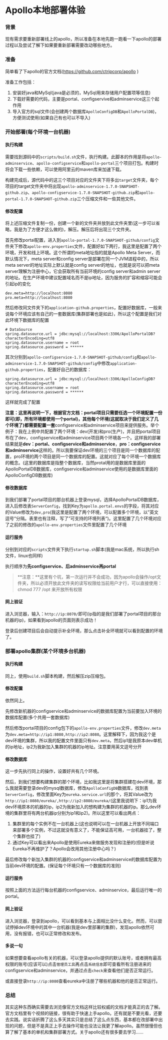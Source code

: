 # Apollo本地部署体验

### 背景

现有需求要重新部署线上的apollo，所以准备在本地先跑一跑看一下apollo的部署过程以及尝试了解下如果要重新部署需要改动哪些地方。

### 准备

简单看了下apollo的官方文档(https://github.com/ctripcorp/apollo ) 

准备工作包括：

1. 安装好java和MySql(java是必须的，MySql用来存储用户配置项等信息)
2. 下载好需要的代码，主要是portal、configservive和adminservice这三个起作用
3. 导入官方的sql文件(会创建两个数据库`ApolloConfigDB`和`ApolloPortalDB`)，方便测试使用(如果自己有也可以不导入)

### 开始部署(每个环境一台机器)

#### 执行构建

需要找到源码中的`scripts/build.sh`文件，执行构建。此脚本的作用是将`apollo-adminservice`、`apollo-configservice`和`apollo-portal`三个项目打包。构建时将会下载一些依赖，可以使用阿里云的maven库来加速下载。

构建完成后，源代码中的这三个项目对应的文件夹下将多出`target`文件夹，每个项目的target文件夹中将出现`apollo-adminservice-1.7.0-SNAPSHOT-github.zip`、`apollo-configservice-1.7.0-SNAPSHOT-github.zip`和`apollo-portal-1.7.0-SNAPSHOT-github.zip`三个压缩文件和一些其他文件。

#### 修改配置

将上述压缩文件复制一份，创建一个新的文件夹并放到此文件夹里(这一步可以省略，我是为了方便才这么做的)，解压。解压后将出现三个文件夹。

首先修改portal配置，进入到`apollo-portal-1.7.0-SNAPSHOT-github/config`文件夹下修改`apollo-env.properties`文件，配置好如下两行，我这里是配置了两个环境，开发和线上环境。这个所谓的meta地址指的就是Apollo Meta Server，而默认情况下，meta server和config server是部署在同一个JVM进程中的，所以meta server的地址实际上默认就是config server的地址，也就是说可以把meta server理解为注册中心，它会获取所有当前环境的config server和admin server的地址。在生产环境中建议配置域名而不是ip地址，因为服务的扩容和缩容可能会引起ip的变化

```properties
dev.meta=http://localhost:8080
pro.meta=http://localhost:8080
```

然后修改同文件夹下的`application-github.properties`，配置好数据库，一般来说每个环境应该有自己的一套数据库(集群部署也是如此)，所以这个配置是我们对此环境下数据库的配置

```properties
# DataSource
spring.datasource.url = jdbc:mysql://localhost:3306/ApolloPortalDB?characterEncoding=utf8
spring.datasource.username = root
spring.datasource.password = ******
```

其次分别到`apollo-configservice-1.7.0-SNAPSHOT-github/config`和`apollo-adminservice-1.7.0-SNAPSHOT-github/config`中修改`application-github.properties`，配置好自己的数据库：

```properties
spring.datasource.url = jdbc:mysql://localhost:3306/ApolloConfigDB?characterEncoding=utf8
spring.datasource.username = root
spring.datasource.password = ******
```

这样就完成了配置

**注意：**这里再说明一下，根据官方文档：portal项目只需要任选一个环境配置一份即可(即，所有环境都使用一个portal)，其他每个环境(这就取决于我们定义了几个环境了)都需要配置**一套**configservice和adminservice项目来提供服务。举个例子：我在上例中共配置了两个环境：dev(开发)和pro(生产)，并且把portal项目布在了dev，configservice和adminservice项目两个环境各一个。这样我的部署结果就是**dev：portal、configservice和adminservice**，**pro：configservice和adminservice**这样的。所以我要保证dev环境的三个项目是同一个数据库的配置，pro环境的两个项目是同一个数据库的配置。这就对应了每个环境一个数据库的概念。(这里的数据库是指整个数据库，当然protal用的是数据库里面的ApolloPortalDB数据库，configservice和adminservice使用的是数据库里面的ApolloConfigDB数据库)

#### 修改数据库

到我们部署了portal项目的那台机器上登录mysql，选择ApolloPortalDB数据库，进入后修改表`ServerConfig`，找到Key为`apollo.portal.envs`的字段，将其对应的Value修改为`dev,pro`(我这里是配置了两个环境，可以配置多个环境，以”英文逗号“分隔。表里也有注释，写了”可支持的环境列表“)。这里配置了几个环境对应了之前的修改的`apollo-env.properties`文件里配置了几个环境

#### 运行服务

分别到对应的`scripts`文件夹下执行`startup.sh`脚本(我是mac系统，所以执行sh文件，linux也同样)

执行顺序为**先configservice、后adminservice再portal**

> **注意：**这里有个坑，第一次运行并不会成功，因为apollo会操作/opt文件夹，所以必须开放此文件夹的读写权限给当前用户才行，可以直接使用：chmod 777 /opt 来开放所有权限

#### 网上验证

进入浏览器，输入：`http://ip:8070/`即可(ip指的是我们部署了portal项目的那台机器的ip)，如果看到apollo的页面则表示成功！

登录后创建项目后会自动提示补全环境，那么点击补全环境就可以看到配置的环境了。

### 部署apollo集群(某个环境多台机器)

#### 执行构建

同上，使用`build.sh`脚本构建，然后解压zip压缩包。

#### 修改配置

依然同上。

先修改新机器的configservice和adminservice的数据库配置为当前要加入环境的数据库配置(多个共用一套数据库)

然后修改portal项目的config包下的`apollo-env.properties`文件，修改`dev.meta`为`dev.meta=http://ip1:8080,http://ip2:8080`。这里解释下，因为我这个是dev环境的集群，所以我的配置文件里面只有`dev.meta`，然后ip1是我原本dev单机的ip地址，ip2为我新加入集群的机器的ip地址。注意要用英文逗号分开

#### 修改数据库

这一步先执行同上的操作，设置好共有几个环境。

然后，到我们想要构建集群的那个环境，比如我这里是将集群搭建在dev环境，那么我就需要登录dev的mysql数据库，修改`ApolloConfigDB`数据库，找到表`ServerConfig`，修改里面Key为`eureka.service.url`的那个，将其Value改为`http://ip1:8080/eureka/,http://ip2:8080/eureka/`(这里我说明下：ip1为我dev环境原本的机器的ip，ip2为我新加入的想构建为集群的机器的ip。那么dev环境的集群里将有两台机器ip分别为ip1和ip2)。所以这里可以看出两点：

1. 集群里的每个实例不在一台机器上(这也说明可以在一台机器上开放不同端口来部署多个实例，不过这就没有意义了，不能保证高可用，一台机器挂了，整个集群也挂了)
2. 通过Key可以看出来Apollo是使用Eureka来做服务发现和注册的(但是听说Eureka不再维护了？Apollo会改用其他注册中心吗？)

最后修改每个新加入集群的机器的configservice和adminservice的数据库配置为当前dev环境的配置。(保证每个环境只有一个数据库的准则)

#### 运行服务

按照上面的方法运行每台机器的configservice、adminservice，最后运行唯一的portal。

#### 网上验证

进入浏览器，登录到apollo，可以看到基本与上面相比没什么变化。然而，可以尝试停掉dev环境中的其中一台机器(我是dev里部署的集群)，发现apollo依然可用，没有报错，也可以正常修改和发布。

#### 多说一句

如果想要查看apollo有关的机器，可以登录apollo提供的默认账号，或者拥有最高权限的账号(应该可以)点击`管理员工具`再点击`系统信息`即可查看所有注册进来的configservice和adminservice，并通过点击`check`来查看他们是否正常运行。

或直接登录`http://ip:8080`查看eureka中注册了哪些机器和他的是否正常运行。

### 总结

其实这种东西确实需要去浏览像官方文档这样比较权威的文档才能真正的去了解。官方文档里有个视频的链接，很有助于快速上手apollo。还有就是不要光看，还要去实践。说实话折腾了这么多天其实只是总结了这么点东西，基本都在改部署中出现的问题，但是不是真正上手去操作可能也没法让我更了解apollo。虽然很慢但也算了解了基本的单机和集群部署方式。关于apollo还有很多要去学习……